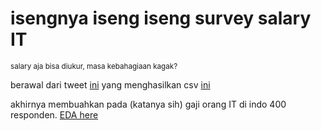 # isengnya iseng iseng survey salary IT 

<small>salary aja bisa diukur, masa kebahagiaan kagak?</small>

berawal dari tweet [ini](https://twitter.com/petrabarus/status/1228607065481809921) yang menghasilkan csv [ini](https://docs.google.com/spreadsheets/d/1DBE6v5nYliDCUl8IQR9b-KS9-wlkw9-Wp2K0pQqNg6o/edit#gid=1811584495)

akhirnya membuahkan pada (katanya sih) gaji orang IT di indo 400 responden. [EDA here](01_EDA.ipynb)
